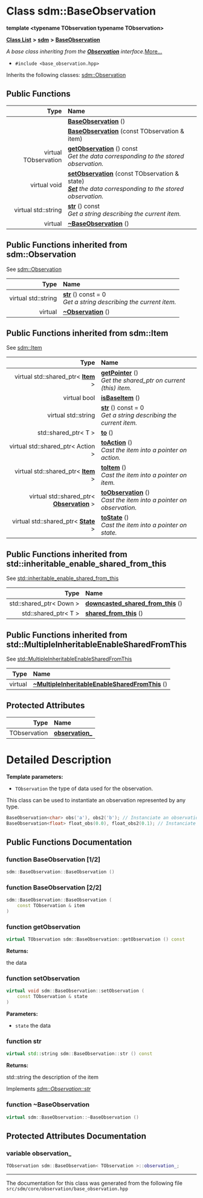 
# Class sdm::BaseObservation

<link rel="stylesheet" href="https://cdnjs.cloudflare.com/ajax/libs/KaTeX/0.5.1/katex.min.css">
<link rel="stylesheet" href="https://cdn.jsdelivr.net/github-markdown-css/2.2.1/github-markdown.css"/>


**template &lt;typename TObservation typename TObservation&gt;**


[**Class List**](annotated.md) **>** [**sdm**](namespacesdm.md) **>** [**BaseObservation**](classsdm_1_1BaseObservation.md)



_A base class inheriting from the_ [_**Observation**_](classsdm_1_1Observation.md) _interface._[More...](#detailed-description)

* `#include <base_observation.hpp>`



Inherits the following classes: [sdm::Observation](classsdm_1_1Observation.md)




























## Public Functions

| Type | Name |
| ---: | :--- |
|   | [**BaseObservation**](classsdm_1_1BaseObservation.md#function-baseobservation-1-2) () <br> |
|   | [**BaseObservation**](classsdm_1_1BaseObservation.md#function-baseobservation-2-2) (const TObservation & item) <br> |
| virtual TObservation | [**getObservation**](classsdm_1_1BaseObservation.md#function-getobservation) () const<br>_Get the data corresponding to the stored observation._  |
| virtual void | [**setObservation**](classsdm_1_1BaseObservation.md#function-setobservation) (const TObservation & state) <br>[_**Set**_](structsdm_1_1Set.md) _the data corresponding to the stored observation._ |
| virtual std::string | [**str**](classsdm_1_1BaseObservation.md#function-str) () const<br>_Get a string describing the current item._  |
| virtual  | [**~BaseObservation**](classsdm_1_1BaseObservation.md#function-baseobservation) () <br> |

## Public Functions inherited from sdm::Observation

See [sdm::Observation](classsdm_1_1Observation.md)

| Type | Name |
| ---: | :--- |
| virtual std::string | [**str**](classsdm_1_1Observation.md#function-str) () const = 0<br>_Get a string describing the current item._  |
| virtual  | [**~Observation**](classsdm_1_1Observation.md#function-observation) () <br> |

## Public Functions inherited from sdm::Item

See [sdm::Item](classsdm_1_1Item.md)

| Type | Name |
| ---: | :--- |
| virtual std::shared\_ptr&lt; [**Item**](classsdm_1_1Item.md) &gt; | [**getPointer**](classsdm_1_1Item.md#function-getpointer) () <br>_Get the shared\_ptr on current (this) item._  |
| virtual bool | [**isBaseItem**](classsdm_1_1Item.md#function-isbaseitem) () <br> |
| virtual std::string | [**str**](classsdm_1_1Item.md#function-str) () const = 0<br>_Get a string describing the current item._  |
|  std::shared\_ptr&lt; T &gt; | [**to**](classsdm_1_1Item.md#function-to) () <br> |
| virtual std::shared\_ptr&lt; Action &gt; | [**toAction**](classsdm_1_1Item.md#function-toaction) () <br>_Cast the item into a pointer on action._  |
| virtual std::shared\_ptr&lt; [**Item**](classsdm_1_1Item.md) &gt; | [**toItem**](classsdm_1_1Item.md#function-toitem) () <br>_Cast the item into a pointer on item._  |
| virtual std::shared\_ptr&lt; [**Observation**](classsdm_1_1Observation.md) &gt; | [**toObservation**](classsdm_1_1Item.md#function-toobservation) () <br>_Cast the item into a pointer on observation._  |
| virtual std::shared\_ptr&lt; [**State**](classsdm_1_1State.md) &gt; | [**toState**](classsdm_1_1Item.md#function-tostate) () <br>_Cast the item into a pointer on state._  |

## Public Functions inherited from std::inheritable_enable_shared_from_this

See [std::inheritable\_enable\_shared\_from\_this](classstd_1_1inheritable__enable__shared__from__this.md)

| Type | Name |
| ---: | :--- |
|  std::shared\_ptr&lt; Down &gt; | [**downcasted\_shared\_from\_this**](classstd_1_1inheritable__enable__shared__from__this.md#function-downcasted-shared-from-this) () <br> |
|  std::shared\_ptr&lt; T &gt; | [**shared\_from\_this**](classstd_1_1inheritable__enable__shared__from__this.md#function-shared-from-this) () <br> |

## Public Functions inherited from std::MultipleInheritableEnableSharedFromThis

See [std::MultipleInheritableEnableSharedFromThis](classstd_1_1MultipleInheritableEnableSharedFromThis.md)

| Type | Name |
| ---: | :--- |
| virtual  | [**~MultipleInheritableEnableSharedFromThis**](classstd_1_1MultipleInheritableEnableSharedFromThis.md#function-multipleinheritableenablesharedfromthis) () <br> |
















## Protected Attributes

| Type | Name |
| ---: | :--- |
|  TObservation | [**observation\_**](classsdm_1_1BaseObservation.md#variable-observation-)  <br> |




















# Detailed Description




**Template parameters:**


* `TObservation` the type of data used for the observation.

This class can be used to instantiate an observation represented by any type. 
````cpp
BaseObservation<char> obs('a'), obs2('b'); // Instanciate an observation stored as a character.   
BaseObservation<float> float_obs(0.0), float_obs2(0.1); // Instanciate an observation stored as a float.   
````

 

    
## Public Functions Documentation


### function BaseObservation [1/2]


```cpp
sdm::BaseObservation::BaseObservation () 
```



### function BaseObservation [2/2]


```cpp
sdm::BaseObservation::BaseObservation (
    const TObservation & item
) 
```



### function getObservation 


```cpp
virtual TObservation sdm::BaseObservation::getObservation () const
```




**Returns:**

the data 




        

### function setObservation 


```cpp
virtual void sdm::BaseObservation::setObservation (
    const TObservation & state
) 
```




**Parameters:**


* `state` the data 



        

### function str 


```cpp
virtual std::string sdm::BaseObservation::str () const
```




**Returns:**

std::string the description of the item 




        
Implements [*sdm::Observation::str*](classsdm_1_1Observation.md#function-str)


### function ~BaseObservation 


```cpp
virtual sdm::BaseObservation::~BaseObservation () 
```


## Protected Attributes Documentation


### variable observation\_ 


```cpp
TObservation sdm::BaseObservation< TObservation >::observation_;
```



------------------------------
The documentation for this class was generated from the following file `src/sdm/core/observation/base_observation.hpp`